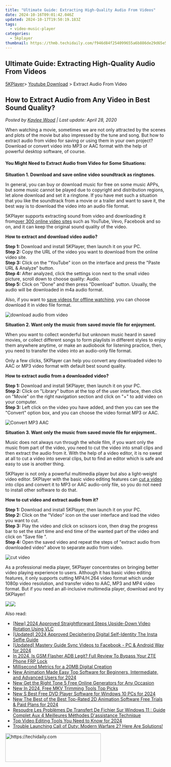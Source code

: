 ```yaml
---
title: "Ultimate Guide: Extracting High-Quality Audio From Videos"
date: 2024-10-16T09:01:42.046Z
updated: 2024-10-17T19:50:19.183Z
tags:
  - video-music-player
categories:
  - 5kplayer
thumbnail: https://thmb.techidaily.com/f946d84f254099655a6b886de29d65e5f587fa0ecc62cec124a4f1eb3cdbb6d6.jpg
---
```


## Ultimate Guide: Extracting High-Quality Audio From Videos

[5KPlayer](https://tools.techidaily.com/5kplayer/products/)\> [Youtube Download](https://tools.techidaily.com/5kplayer/youtube-download/) \> Extract Audio From Video

## How to Extract Audio from Any Video in Best Sound Quality?

 _Posted by [Kaylee Wood](https://www.quora.com/profile/Amanda-Hu-21) | Last update: April 28, 2020_

When watching a movie, sometimes we are not only attracted by the scenes and plots of the movie but also impressed by the tune and song. But how to extract audio from video for saving or using them in your own project? Download or convert video into MP3 or AAC format with the help of powerful desktop software, of course.

#### You Might Need to Extract Audio from Video for Some Situations:

**Situation 1\. Download and save online video soundtrack as ringtones**.

In general, you can buy or download music for free on some music APPs, but some music cannot be played due to copyright and distribution regions, let alone download and set it a ringtone. If you have met such a situation that you like the soundtrack from a movie or a trailer and want to save it, the best way is to download the video into an audio file format.

5KPlayer supports extracting sound from video and downloading it from[over 300 online video sites](https://tools.techidaily.com/5kplayer/youtube-download/) such as YouTube, Vevo, Facebook and so on, and it can keep the original sound quality of the video. 

**How to extract and download video audio?** 

**Step 1:** Download and install 5KPlayer, then launch it on your PC.  
**Step 2:** Copy the URL of the video you want to download from the online video site.  
**Step 3:** Click on the "YouTube" icon on the interface and press the "Paste URL & Analyze" button.  
**Step 4:** After analyzed, click the settings icon next to the small video picture, scroll down to choose quality: Audio.  
**Step 5:** Click on "Done" and then press "Download" button. Usually, the audio will be downloaded in m4a audio format. 

Also, if you want to [save videos for offline watching](https://tools.techidaily.com/5kplayer/youtube-download/), you can choose download it in video file format. 

![download audio from video](https://www.5kplayer.com/video-music-player/img/download-super-bowl-halftime-show-2017.jpg) 

**Situation 2\. Want only the music from saved movie file for enjoyment.**

When you want to collect wonderful but unknown music heard in saved movies, or collect different songs to form playlists in different styles to enjoy them anywhere anytime, or make an audiobook for listening practice, then, you need to transfer the video into an audio-only file format. 

Only a few clicks, 5KPlayer can help you convert any downloaded video to AAC or MP3 video format with default best sound quality.

**How to extract audio from a downloaded video?**

**Step 1:** Download and install 5KPlayer, then launch it on your PC.  
**Step 2:** Click on "Library" button at the top of the user interface, then click on "Movie" on the right navigation section and click on "+" to add video on your computer.  
**Step 3:** Left click on the video you have added, and then you can see the "Convert" option box, and you can choose the video format MP3 or AAC. 

![Convert MP3 AAC](https://www.5kplayer.com/video-music-player/img/convert-video-to-aac-5kplayer.jpg) 

**Situation 3\. Want only the music from saved movie file for enjoyment.**.

Music does not always run through the whole film, if you want only the music from part of the video, you need to cut the video into small clips and then extract the audio from it. With the help of a video editor, it is no sweat at all to cut a video into several clips, but to find an editor which is safe and easy to use is another thing.

5KPlayer is not only a powerful multimedia player but also a light-weight video editor. 5KPlayer with the basic video editing features can [cut a video](https://tools.techidaily.com/5kplayer/video-music-player/) into clips and convert it to MP3 or AAC audio-only file, so you do not need to install other software to do that.

**How to cut video and extract audio from it?**

**Step 1:** Download and install 5KPlayer, then launch it on your PC.  
**Step 2:** Click on the "Video" icon on the user interface and load the video you want to cut.  
**Step 3:** Play the video and click on scissors icon, then drag the progress bar to set the start time and end time of the wanted part of the video and click on "Save file ".  
**Step 4:** Open the saved video and repeat the steps of "extract audio from downloaded video" above to separate audio from video.

![cut video](https://www.5kplayer.com/video-music-player/img/cut-video.jpg) 

As a professional media player, 5KPlayer concentrates on bringing better video playing experience to users. Although it has basic video editing features, it only supports cutting MP4/H.264 video format which under 1080p video resolution, and transfer video to AAC, MP3 and MP4 video format. But if you need an all-inclusive multimedia player, download and try 5KPlayer! 

[![](https://www.5kplayer.com/video-music-player/../button/freedownbackmac.png)](https://tools.techidaily.com/5kplayer/products/)[![](https://www.5kplayer.com/video-music-player/../button/freedownwhitewin.png)](https://tools.techidaily.com/5kplayer/products/)

<ins class="adsbygoogle"
     style="display:block"
     data-ad-format="autorelaxed"
     data-ad-client="ca-pub-7571918770474297"
     data-ad-slot="1223367746"></ins>

<ins class="adsbygoogle"
     style="display:block"
     data-ad-client="ca-pub-7571918770474297"
     data-ad-slot="8358498916"
     data-ad-format="auto"
     data-full-width-responsive="true"></ins>

<span class="atpl-alsoreadstyle">Also read:</span>
<div><ul>
<li><a href="https://screen-mirroring-recording.techidaily.com/new-2024-approved-straightforward-steps-upside-down-video-rotation-using-vlc/"><u>[New] 2024 Approved Straightforward Steps Upside-Down Video Rotation Using VLC</u></a></li>
<li><a href="https://instagram-clips.techidaily.com/updated-2024-approved-deciphering-digital-self-identity-the-insta-selfie-guide/"><u>[Updated] 2024 Approved Deciphering Digital Self-Identity The Insta Selfie Guide</u></a></li>
<li><a href="https://facebook-video-content.techidaily.com/updated-mastery-guide-sync-videos-to-facebook-pc-and-android-way-for-2024/"><u>[Updated] Mastery Guide Sync Videos to Facebook - PC & Android Way for 2024</u></a></li>
<li><a href="https://bypass-frp.techidaily.com/in-2024-is-gsm-flasher-adb-legit-full-review-to-bypass-your-zte-phone-frp-lock-by-drfone-android/"><u>In 2024, Is GSM Flasher ADB Legit? Full Review To Bypass Your ZTE Phone FRP Lock</u></a></li>
<li><a href="https://extra-resources.techidaily.com/millisecond-metrics-for-a-20mb-digital-creation/"><u>Millisecond Metrics for a 20MB Digital Creation</u></a></li>
<li><a href="https://video-creation-software.techidaily.com/new-animation-made-easy-top-software-for-beginners-intermediate-and-advanced-users-for-2024/"><u>New Animation Made Easy Top Software for Beginners, Intermediate, and Advanced Users for 2024</u></a></li>
<li><a href="https://video-creation-software.techidaily.com/new-get-the-right-tone-5-free-online-generators-for-any-occasion/"><u>New Get the Right Tone 5 Free Online Generators for Any Occasion</u></a></li>
<li><a href="https://video-creation-software.techidaily.com/new-in-2024-free-mkv-trimming-tools-top-picks/"><u>New In 2024, Free MKV Trimming Tools Top Picks</u></a></li>
<li><a href="https://video-creation-software.techidaily.com/new-s-best-free-dvd-player-software-for-windows-10-pcs-for-2024/"><u>New S Best Free DVD Player Software for Windows 10 PCs for 2024</u></a></li>
<li><a href="https://video-creation-software.techidaily.com/new-the-best-of-the-best-top-rated-2d-animation-software-free-trials-and-paid-plans-for-2024/"><u>New The Best of the Best Top-Rated 2D Animation Software Free Trials & Paid Plans for 2024</u></a></li>
<li><a href="https://fox-within.techidaily.com/resoudre-les-problemes-de-transfert-de-fichier-sur-windows-11-guide-complet-aux-4-meilleures-methodes-dassistance-technique/"><u>Resoudre Les Problèmes De Transfert De Fichier Sur Windows 11 : Guide Complet Aux 4 Meilleures Méthodes D'assistance Technique</u></a></li>
<li><a href="https://video-creation-software.techidaily.com/top-video-editing-tools-you-need-to-know-for-2024/"><u>Top Video Editing Tools You Need to Know for 2024</u></a></li>
<li><a href="https://win-able.techidaily.com/trouble-launching-call-of-duty-modern-warfare-2-here-are-solutions/"><u>Trouble Launching Call of Duty: Modern Warfare 2? Here Are Solutions!</u></a></li>
</ul></div>

<!-- affiliate ads begin -->
<a href="https://aligracehair.sjv.io/c/5597632/1886044/19272" target="_top" id="1886044">
  <img src="//a.impactradius-go.com/display-ad/19272-1886044" border="0" alt="https://techidaily.com" width="300" height="90"/>
</a>
<img height="0" width="0" src="https://aligracehair.sjv.io/i/5597632/1886044/19272" style="position:absolute;visibility:hidden;" border="0" />
<!-- affiliate ads end -->

